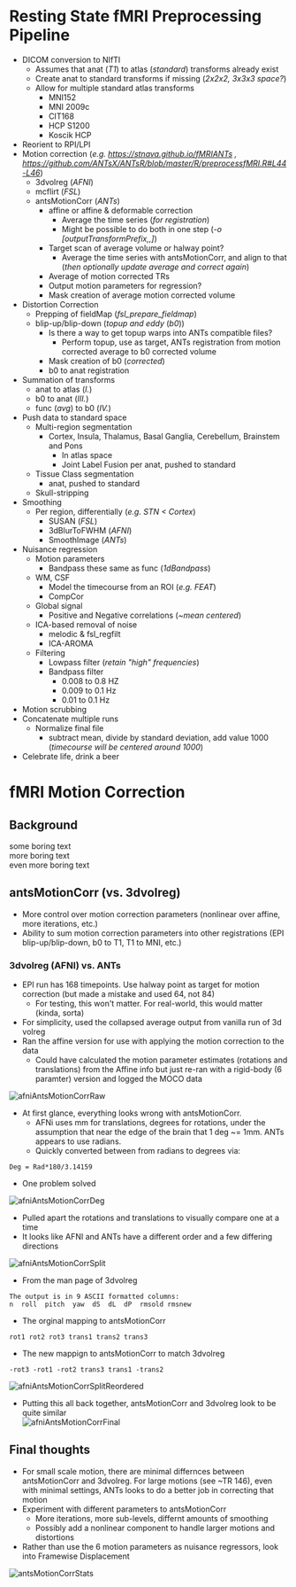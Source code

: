 # Resting State fMRI Preprocessing Pipeline  
* DICOM conversion to NIfTI  
  * Assumes that anat (*T1*) to atlas (*standard*) transforms already exist  
  * Create anat to standard transforms if missing (*2x2x2, 3x3x3 space?*)  
  * Allow for multiple standard atlas transforms  
    * MNI152  
    * MNI 2009c  
    * CIT168  
    * HCP S1200  
    * Koscik HCP  
* Reorient to RPI/LPI  
* Motion correction (*e.g. https://stnava.github.io/fMRIANTs , https://github.com/ANTsX/ANTsR/blob/master/R/preprocessfMRI.R#L44-L46*)  
  * 3dvolreg (*AFNI*)  
  * mcflirt (*FSL*)  
  * antsMotionCorr (*ANTs*)  
    * affine or affine & deformable correction  
      * Average the time series (*for registration*)  
      * Might be possible to do both in one step (*-o [outputTransformPrefix,<outputWarpedImage>,<outputAverageImage>]*)  
    * Target scan of average volume or halway point?  
      * Average the time series with antsMotionCorr, and align to that (*then optionally update average and correct again*)  
    * Average of motion corrected TRs  
    * Output motion parameters for regression?  
    * Mask creation of average motion corrected volume  
* Distortion Correction  
  * Prepping of fieldMap (*fsl_prepare_fieldmap*)  
  * blip-up/blip-down (*topup and eddy* (*b0*))  
    * Is there a way to get topup warps into ANTs compatible files?  
      * Perform topup, use as target, ANTs registration from motion corrected average to b0 corrected volume  
    * Mask creation of b0 (*corrected*)  
    * b0 to anat registration  
* Summation of transforms  
  * anat to atlas (*I.*)  
  * b0 to anat (*III.*)  
  * func (*avg*) to b0 (*IV.*)  
* Push data to standard space  
  * Multi-region segmentation  
    * Cortex, Insula, Thalamus, Basal Ganglia, Cerebellum, Brainstem and Pons  
      * In atlas space  
      * Joint Label Fusion per anat, pushed to standard  
  * Tissue Class segmentation  
    * anat, pushed to standard  
  * Skull-stripping  
* Smoothing  
  * Per region, differentially (*e.g. STN < Cortex*)  
    * SUSAN (*FSL*)  
    * 3dBlurToFWHM (*AFNI*)  
    * SmoothImage (*ANTs*)  
* Nuisance regression  
  * Motion parameters  
    * Bandpass these same as func (*1dBandpass*)  
  * WM, CSF  
    * Model the timecourse from an ROI (*e.g. FEAT*)  
    * CompCor  
  * Global signal  
    * Positive and Negative correlations (*~mean centered*)  
  * ICA-based removal of noise  
    * melodic & fsl_regfilt  
    * ICA-AROMA  
  * Filtering  
    * Lowpass filter (*retain "high" frequencies*)  
    * Bandpass filter  
      * 0.008 to 0.8 HZ  
      * 0.009 to 0.1 Hz  
      * 0.01 to 0.1 Hz  
* Motion scrubbing  
* Concatenate multiple runs  
  * Normalize final file  
    * subtract mean, divide by standard deviation, add value 1000 (*timecourse will be centered around 1000*)  
* Celebrate life, drink a beer  
 




# fMRI Motion Correction  
 ## Background  
 some boring text  
 more boring text  
 even more boring text  
 ## antsMotionCorr (vs. 3dvolreg)  
 * More control over motion correction parameters (nonlinear over affine, more iterations, etc.)  
 * Ability to sum motion correction parameters into other registrations (EPI blip-up/blip-down, b0 to T1, T1 to MNI, etc.)  
 
 ### 3dvolreg (AFNI) vs. ANTs  
 * EPI run has 168 timepoints.  Use halway point as target for motion correction (but made a mistake and used 64, not 84)  
   * For testing, this won't matter.  For real-world, this would matter (kinda, sorta)  
 * For simplicity, used the collapsed average output from vanilla run of 3d volreg  
 * Ran the affine version for use with applying the motion correction to the data  
   * Could have calculated the motion parameter estimates (rotations and translations) from the Affine info but just re-ran with a rigid-body (6 paramter) version and logged the MOCO data
 
 ![afniAntsMotionCorrRaw](https://github.com/brussj/nimg_core/blob/master/pipelines/AFNI_ANTs_motParams_Raw.png)  
 
 * At first glance, everything looks wrong with antsMotionCorr.  
   * AFNi uses mm for translations, degrees for rotations, under the assumption that near the edge of the brain that 1 deg ~= 1mm.  ANTs appears to use radians.
   * Quickly converted between from radians to degrees via:
```  
Deg = Rad*180/3.14159  
```  
 * One problem solved  
  
 ![afniAntsMotionCorrDeg](https://github.com/brussj/nimg_core/blob/master/pipelines/AFNI_ANTs_motParams_ANTsDeg.png)  
 
 * Pulled apart the rotations and translations to visually compare one at a time  
 * It looks like AFNI and ANTs have a different order and a few differing directions  
 
 ![afniAntsMotionCorrSplit](https://github.com/brussj/nimg_core/blob/master/pipelines/AFNI_ANTs_RotationsTranslations_base.png)  

 * From the man page of 3dvolreg  
```  
The output is in 9 ASCII formatted columns:  
n  roll  pitch  yaw  dS  dL  dP  rmsold rmsnew  
```  
 * The orginal mapping to antsMotionCorr  
```
rot1 rot2 rot3 trans1 trans2 trans3  
```
 * The new mappign to antsMotionCorr to match 3dvolreg  
```
-rot3 -rot1 -rot2 trans3 trans1 -trans2  
```  

 ![afniAntsMotionCorrSplitReordered](https://github.com/brussj/nimg_core/blob/master/pipelines/AFNI_ANTs_RotationsTranslations_FlippedSwapped.png)  
 
 * Putting this all back together, antsMotionCorr and 3dvolreg look to be quite similar  
![afniAntsMotionCorrFinal](https://github.com/brussj/nimg_core/blob/master/pipelines/AFNI_ANTs_motParams_ANTsDeg_FlippedSwapped.png)  

## Final thoughts
* For small scale motion, there are minimal differnces between antsMotionCorr and 3dvolreg.  For large motions (see ~TR 146), even with minimal settings, ANTs looks to do a better job in correcting that motion  
* Experiment with different parameters to antsMotionCorr  
  * More iterations, more sub-levels, differnt amounts of smoothing  
  * Possibly add a nonlinear component to handle larger motions and distortions  
* Rather than use the 6 motion parameters as nuisance regressors, look into Framewise Displacement
 
![antsMotionCorrStats](https://github.com/brussj/nimg_core/blob/master/antsMotionCorrPlot_test.png)  
